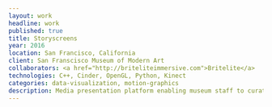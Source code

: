 ```yaml
---
layout: work
headline: work
published: true
title: Storyscreens
year: 2016
location: San Francisco, California
client: San Franscisco Museum of Modern Art
collaborators: <a href="http://briteliteimmersive.com">Britelite</a>
technologies: C++, Cinder, OpenGL, Python, Kinect
categories: data-visualization, motion-graphics
description: Media presentation platform enabling museum staff to curate custom HTML layout, videos and motion graphics
---
```

